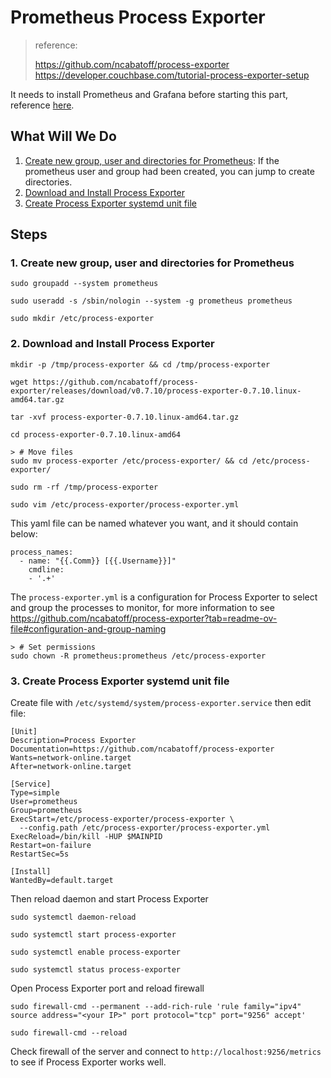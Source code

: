 # Prometheus Process Exporter

>reference:
>
>https://github.com/ncabatoff/process-exporter  
>https://developer.couchbase.com/tutorial-process-exporter-setup 

It needs to install Prometheus and Grafana before starting this part, reference [here](./Install%20Prometheus%20Server%20on%20CentOS%207%20RHEL%207.md).

## What Will We Do

1. [Create new group, user and directories for Prometheus](#1-create-new-group-user-and-directories-for-prometheus): If the prometheus user and group had been created, you can jump to create directories.
2. [Download and Install Process Exporter](#2-download-and-install-process-exporter)
3. [Create Process Exporter systemd unit file](#3-create-process-exoorter-systemd-unit-file)

## Steps

### 1. Create new group, user and directories for Prometheus

```
sudo groupadd --system prometheus

sudo useradd -s /sbin/nologin --system -g prometheus prometheus

sudo mkdir /etc/process-exporter
```

### 2. Download and Install Process Exporter

```
mkdir -p /tmp/process-exporter && cd /tmp/process-exporter  

wget https://github.com/ncabatoff/process-exporter/releases/download/v0.7.10/process-exporter-0.7.10.linux-amd64.tar.gz

tar -xvf process-exporter-0.7.10.linux-amd64.tar.gz

cd process-exporter-0.7.10.linux-amd64

> # Move files
sudo mv process-exporter /etc/process-exporter/ && cd /etc/process-exporter/

sudo rm -rf /tmp/process-exporter

sudo vim /etc/process-exporter/process-exporter.yml  
```
This yaml file can be named whatever you want, and it should contain below:
```
process_names:
  - name: "{{.Comm}} [{{.Username}}]"
    cmdline:
    - '.+'
```
The `process-exporter.yml` is a configuration for Process Exporter to select and group the processes to monitor, for more information to see https://github.com/ncabatoff/process-exporter?tab=readme-ov-file#configuration-and-group-naming

```
> # Set permissions
sudo chown -R prometheus:prometheus /etc/process-exporter
```

### 3. Create Process Exporter systemd unit file

Create file with `/etc/systemd/system/process-exporter.service` then edit file:
```
[Unit]
Description=Process Exporter
Documentation=https://github.com/ncabatoff/process-exporter
Wants=network-online.target
After=network-online.target

[Service]
Type=simple
User=prometheus
Group=prometheus
ExecStart=/etc/process-exporter/process-exporter \
  --config.path /etc/process-exporter/process-exporter.yml
ExecReload=/bin/kill -HUP $MAINPID
Restart=on-failure
RestartSec=5s

[Install]
WantedBy=default.target
```

Then reload daemon and start Process Exporter
```
sudo systemctl daemon-reload

sudo systemctl start process-exporter

sudo systemctl enable process-exporter

sudo systemctl status process-exporter
```

Open Process Exporter port and reload firewall

```
sudo firewall-cmd --permanent --add-rich-rule 'rule family="ipv4" source address="<your IP>" port protocol="tcp" port="9256" accept'

sudo firewall-cmd --reload
```

Check firewall of the server and connect to `http://localhost:9256/metrics` to see if Process Exporter works well.